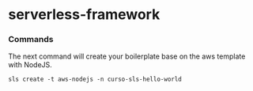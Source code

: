 # serverless-framework

### Commands

The next command will create your boilerplate base on the aws template with NodeJS.

`sls create -t aws-nodejs -n curso-sls-hello-world`
